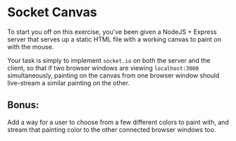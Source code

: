 # Socket Canvas

To start you off on this exercise, you've been given a NodeJS + Express server that serves up a static HTML file with a working canvas to paint on with the mouse.

Your task is simply to implement `socket.io` on both the server and the client, so that if two browser windows are viewing `localhost:3000` simultaneously, painting on the canvas from one browser window should live-stream a similar painting on the other.

## Bonus:

Add a way for a user to choose from a few different colors to paint with, and stream that painting color to the other connected browser windows too.